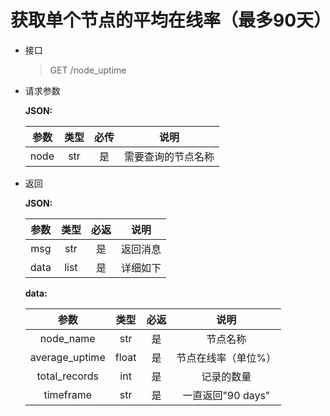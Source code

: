 # 获取单个节点的平均在线率（最多90天）
- 接口
    > GET /node_uptime
- 请求参数

    **JSON:**

    |  参数  |  类型  | 必传 |    说明     |
    |:----:|:----:|:--:|:---------:|
    | node | str  | 是  | 需要查询的节点名称 |

- 返回

    **JSON:**

    |  参数   |  类型  | 必返 |  说明  |
    |:-----:|:----:|:--:|:----:|
    |  msg  | str  | 是  | 返回消息 |
    | data  | list | 是  | 详细如下 |

    **data:**

    |       参数       |  类型   | 必返 |      说明       |
    |:--------------:|:-----:|:--:|:-------------:|
    |   node_name    |  str  | 是  |     节点名称      |
    | average_uptime | float | 是  |  节点在线率（单位%）   |
    | total_records  |  int  | 是  |     记录的数量     |
    |   timeframe    |  str  | 是  | 一直返回"90 days" |

